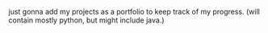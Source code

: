 just gonna add my projects as a portfolio to keep track of my progress.
(will contain mostly python, but might include java.)
